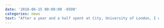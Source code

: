 ```yaml
---
date: '2018-06-15 00:00:00 -0500'
categories: news
text: "After a year and a half spent at City, University of London, I will come back to Canada in October this year, starting an Assistant Professor position at the <a href='https://www.uvic.ca/'>University of Victoria</a>."
---
```

